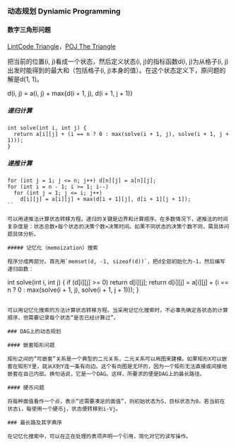 ### 动态规划 Dyniamic Programming

#### 数字三角形问题

[LintCode Triangle](http://www.lintcode.com/en/problem/triangle/)，[POJ The Triangle](http://poj.org/problem?id=1163)

把当前的位置(i, j)看成一个状态，然后定义状态(i, j)的指标函数d(i, j)为从格子(i, j)出发时能得到的最大和（包括格子(i, j)本身的值）。在这个状态定义下，原问题的解是d(1, 1)。

d(i, j) = a(i, j) + max{d(i + 1, j), d(i + 1, j + 1)}

##### 递归计算

```
int solve(int i, int j) {
  return a[i][j] + (i == n ? 0 : max(solve(i + 1, j), solve(i + 1, j + 1)));
}
```

##### 递推计算

```
for (int j = 1; j <= n; j++) d[n][j] = a[n][j];
for (int i = n - 1; i >= 1; i--)
  for (int j = 1; j <= i; j++)
    d[i][j] = a[i][j] + max(d[i + 1][j], d[i + 1][j + 1]);
``

可以用递推法计算状态转移方程。递归的关键是边界和计算顺序。在多数情况下，递推法的时间复杂度是：状态总数×每个状态的决策个数×决策时间。如果不同状态的决策个数不同，需具体问题具体分析。

##### 记忆化（memoization）搜索

程序分成两部分。首先用`memset(d, -1, sizeof(d))`，把d全部初始化为-1，然后编写递归函数：

```
int solve(int i, int j) {
  if (d[i][j] >= 0) return d[i][j];
  return d[i][j] = a[i][j] + (i == n ? 0 : max(solve(i + 1, j), solve(i + 1, j + 1)));
}
```

可以用记忆化搜索的方法计算状态转移方程。当采用记忆化搜索时，不必事先确定各状态的计算顺序，但需要记录每个状态“是否已经计算过”。

### DAG上的动态规划

#### 嵌套矩形问题

矩形之间的“可嵌套”关系是一个典型的二元关系，二元关系可以用图来建模。如果矩形X可以嵌套在矩形Y里，就从X到Y连一条有向边。这个有向图是无环的，因为一个矩形无法直接或间接地嵌套在自己内部。换句话说，它是一个DAG。这样，所要求的便是DAG上的最长路径。

#### 硬币问题

将每种面值看作一个点，表示“还需要凑足的面值”，则初始状态为S，目标状态为0。若当前在状态i，每使用一个硬币j，状态便转移到i-Vj。

### 最长路及其字典序

在记忆化搜索中，可以在正在处理的表项声明一个引用，简化对它的读写操作。